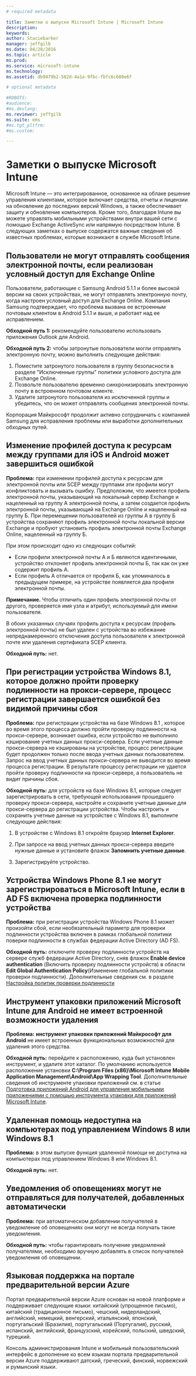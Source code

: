 ```yaml
---
# required metadata

title: Заметки о выпуске Microsoft Intune | Microsoft Intune
description:
keywords:
author: Staciebarker
manager: jeffgilb
ms.date: 04/28/2016
ms.topic: article
ms.prod:
ms.service: microsoft-intune
ms.technology:
ms.assetid: db9479b2-582d-4a1a-9fbc-fbfc6c680e6f

# optional metadata

#ROBOTS:
#audience:
#ms.devlang:
ms.reviewer: jeffgilb
ms.suite: ems
#ms.tgt_pltfrm:
#ms.custom:

---
```


# Заметки о выпуске Microsoft Intune
Microsoft Intune — это интегрированное, основанное на облаке решение управления клиентами, которое включает средства, отчеты и лицензии на обновление до последних версий Windows, а также обеспечивает защиту и обновление компьютеров. Кроме того, благодаря Intune вы можете управлять мобильными устройствами внутри вашей сети с помощью Exchange ActiveSync или напрямую посредством Intune. В следующих заметках о выпуске содержатся важные сведения об известных проблемах, которые возникают в службе Microsoft Intune.


## Пользователи не могут отправлять сообщения электронной почты, если реализован условный доступ для Exchange Online

Пользователи, работающие с Samsung Android 5.1.1 и более высокой версии на своих устройствах, не могут отправлять электронную почту, когда настроен условный доступ для Exchange Online. Компания Samsung подтверждает, что проблема вызвана ее встроенным почтовым клиентом в Android 5.1.1 и выше, и работает над ее исправлением.

**Обходной путь 1:** рекомендуйте пользователю использовать приложения Outlook для Android.

**Обходной путь 2:** чтобы затронутые пользователи могли отправлять электронную почту, можно выполнить следующие действия:

1. Поместите затронутого пользователя в группу безопасности в разделе "Исключенные группы" политики условного доступа для Exchange Online.
2. Позвольте пользователю временно синхронизировать электронную почту в встроенном почтовом клиенте.
3. Удалите затронутого пользователя из исключенной группы и убедитесь, что он может отправлять сообщения электронной почты.

Корпорация Майкрософт продолжит активно сотрудничать с компанией Samsung для исправления проблемы или выработки дополнительных обходных путей.



## Изменение профилей доступа к ресурсам между группами для iOS и Android может завершиться ошибкой
**Проблема:** при изменении профилей доступа к ресурсам для электронной почты или SCEP между группами эти профили могут конфликтовать и вызывать ошибку. Предположим, что имеется профиль электронной почты, указывающий на локальный сервер Exchange и нацеленный на группу А электронной почты, а затем создается профиль электронной почты, указывающий на Exchange Online и нацеленный на группу Б. При перемещении пользователей из группы А в группу Б устройства сохраняют профиль электронной почты локальной версии Exchange и пробуют установить профиль электронной почты Exchange Online, нацеленный на группу Б.

При этом происходит одно из следующих событий: 
* Если профили электронной почты А и Б являются идентичными, устройство отклоняет профиль электронной почты Б, так как он уже содержит профиль A.
* Если профиль А отличается от профиля Б, как упоминалось в предыдущем примере, на устройстве появляется два профиля электронной почты.

**Примечание.** Чтобы отличить один профиль электронной почты от другого, проверяется имя узла и атрибут, используемый для имени пользователя.

В обоих указанных случаях профиль доступа к ресурсам (профиль электронной почты) не был удален с устройства во избежание непреднамеренного отключения доступа пользователя к электронной почте или удаления сертификата SCEP клиента.

**Обходной путь:** нет.

## При регистрации устройства Windows 8.1, которое должно пройти проверку подлинности на прокси-сервере, процесс регистрации завершается ошибкой без видимой причины сбоя
**Проблема:** при регистрации устройства на базе Windows 8.1 , которое во время этого процесса должно пройти проверку подлинности на прокси-сервере, возникает ошибка, если устройство не выполнило кэширование учетных данных прокси-сервера. Если учетные данные прокси-сервера не кэшированы на устройстве, процесс регистрации будет продолжен только после ввода учетных данных пользователем. Запрос на ввод учетных данных прокси-сервера не выводится во время процесса регистрации. В результате процессу регистрации не удается пройти проверку подлинности на прокси-сервере, а пользователь не видит причины сбоя.

**Обходной путь:** для устройств на базе Windows 8.1, которые следует зарегистрировать в сети, требующей использования прошедшего проверку прокси-сервера, настройте и сохраните учетные данные для прокси-сервера до регистрации устройства. Чтобы настроить и сохранить учетные данные на устройстве с Windows 8.1, выполните следующие действия:

1.  В устройстве с Windows 8.1 откройте браузер **Internet Explorer**.

2.  При запросе на ввод учетных данных прокси-сервера введите нужные данные и установите флажок **Запомнить учетные данные**.

3.  Зарегистрируйте устройство.

## Устройства Windows Phone 8.1 не могут зарегистрироваться в Microsoft Intune, если в AD FS включена проверка подлинности устройства
**Проблема:** при регистрации устройства Windows Phone 8.1 может произойти сбой, если необязательный параметр для проверки подлинности устройства включен в рамках глобальной политики поверки подлинности в службах федерации Active Directory (AD FS).

**Обходной путь:** отключите проверку подлинности устройств на сервере служб федерации Active Directory, сняв флажок **Enable device authentication** (Включить проверку подлинности устройств) в области **Edit Global Authentication Policy**(Изменение глобальной политики проверки подлинности). Дополнительные сведения см. в разделе [Настройка политик проверки подлинности](http://technet.microsoft.com/library/dn486781.aspx)


## Инструмент упаковки приложений Microsoft Intune для Android не имеет встроенной возможности удаления
**Проблема:** **инструмент упаковки приложений Майкрософт для Android** не имеет встроенных функциональных возможностей для удаления этого средства.

**Обходной путь:** перейдите к расположению, куда был установлен инструмент, и удалите этот каталог. По умолчанию используется расположение установки **C:\Program Files (x86)\Microsoft Intune Mobile Application Management\Android\App Wrapping Tool**. Дополнительные сведения об инструменте упаковки приложений см. в статье [Подготовка приложений Android для управления мобильными приложениями с помощью инструмента упаковки для приложений Microsoft Intune](/intune/deploy-use/prepare-android-apps-for-mobile-application-management-with-the-microsoft-intune-app-wrapping-tool).

## Удаленная помощь недоступна на компьютерах под управлением Windows 8 или Windows 8.1
**Проблема:** в этом выпуске функция удаленной помощи не доступна на компьютерах под управлением Windows 8 или Windows 8.1.

**Обходной путь:** нет.

## Уведомления об оповещениях могут не отправляться для получателей, добавленных автоматически
**Проблема:** при автоматическом добавлении получателей в уведомление об оповещениях они могут не всегда получать такие уведомления.

**Обходной путь:** чтобы гарантировать получение уведомлений получателями, необходимо вручную добавлять в список получателей уведомления об оповещении.

## Языковая поддержка на портале предварительной версии Azure
Портал предварительной версии Azure основан на новой платформе и поддерживает следующие языки: китайский (упрощенное письмо), китайский (традиционное письмо), чешский, нидерландский, английский, немецкий, венгерский, итальянский, японский, португальский (Бразилия), португальский (Португалия), русский, испанский, английский, французский, корейский, польский, шведский, турецкий.

Консоль администрирования Intune и мобильный пользовательский интерфейс в дополнение ко всем языкам портала предварительной версии Azure поддерживают датский, греческий, финский, норвежский и румынский языки.


<!--HONumber=May16_HO2-->



